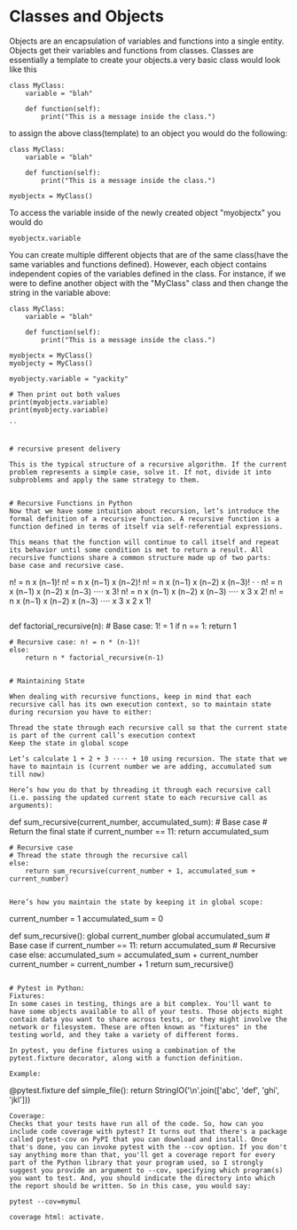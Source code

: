 # Classes and Objects

Objects are an encapsulation of variables and functions into a single entity. Objects get their variables and functions from classes. Classes are essentially a template to create your objects.a very basic class would look like this

```
class MyClass:
    variable = "blah"

    def function(self):
        print("This is a message inside the class.")

```

to assign the above class(template) to an object you would do the following:

```
class MyClass:
    variable = "blah"

    def function(self):
        print("This is a message inside the class.")

myobjectx = MyClass()

```

To access the variable inside of the newly created object "myobjectx" you would do 

```
myobjectx.variable

```

You can create multiple different objects that are of the same class(have the same variables and functions defined). However, each object contains independent copies of the variables defined in the class. For instance, if we were to define another object with the "MyClass" class and then change the string in the variable above:


```
class MyClass:
    variable = "blah"

    def function(self):
        print("This is a message inside the class.")

myobjectx = MyClass()
myobjecty = MyClass()

myobjecty.variable = "yackity"

# Then print out both values
print(myobjectx.variable)
print(myobjecty.variable)

``


# recursive present delivery

This is the typical structure of a recursive algorithm. If the current problem represents a simple case, solve it. If not, divide it into subproblems and apply the same strategy to them.


# Recursive Functions in Python
Now that we have some intuition about recursion, let’s introduce the formal definition of a recursive function. A recursive function is a function defined in terms of itself via self-referential expressions.

This means that the function will continue to call itself and repeat its behavior until some condition is met to return a result. All recursive functions share a common structure made up of two parts: base case and recursive case.

```
n! = n x (n−1)! 
n! = n x (n−1) x (n−2)!
n! = n x (n−1) x (n−2) x (n−3)!
⋅
⋅
n! = n x (n−1) x (n−2) x (n−3) ⋅⋅⋅⋅ x 3!
n! = n x (n−1) x (n−2) x (n−3) ⋅⋅⋅⋅ x 3 x 2!
n! = n x (n−1) x (n−2) x (n−3) ⋅⋅⋅⋅ x 3 x 2 x 1!

```
```
def factorial_recursive(n):
    # Base case: 1! = 1
    if n == 1:
        return 1

    # Recursive case: n! = n * (n-1)!
    else:
        return n * factorial_recursive(n-1)


```

# Maintaining State

When dealing with recursive functions, keep in mind that each recursive call has its own execution context, so to maintain state during recursion you have to either:

Thread the state through each recursive call so that the current state is part of the current call’s execution context
Keep the state in global scope

Let’s calculate 1 + 2 + 3 ⋅⋅⋅⋅ + 10 using recursion. The state that we have to maintain is (current number we are adding, accumulated sum till now)

Here’s how you do that by threading it through each recursive call (i.e. passing the updated current state to each recursive call as arguments):

```
def sum_recursive(current_number, accumulated_sum):
    # Base case
    # Return the final state
    if current_number == 11:
        return accumulated_sum

    # Recursive case
    # Thread the state through the recursive call
    else:
        return sum_recursive(current_number + 1, accumulated_sum + current_number)

```

Here’s how you maintain the state by keeping it in global scope:
```

current_number = 1
accumulated_sum = 0


def sum_recursive():
    global current_number
    global accumulated_sum
    # Base case
    if current_number == 11:
        return accumulated_sum
    # Recursive case
    else:
        accumulated_sum = accumulated_sum + current_number
        current_number = current_number + 1
        return sum_recursive()
```

# Pytest in Python:
Fixtures:
In some cases in testing, things are a bit complex. You'll want to have some objects available to all of your tests. Those objects might contain data you want to share across tests, or they might involve the network or filesystem. These are often known as "fixtures" in the testing world, and they take a variety of different forms.

In pytest, you define fixtures using a combination of the pytest.fixture decorator, along with a function definition.

Example:
```
@pytest.fixture
def simple_file():
   return StringIO('\n'.join(['abc', 'def', 'ghi', 'jkl']))

```   
Coverage:
Checks that your tests have run all of the code. So, how can you include code coverage with pytest? It turns out that there's a package called pytest-cov on PyPI that you can download and install. Once that's done, you can invoke pytest with the --cov option. If you don't say anything more than that, you'll get a coverage report for every part of the Python library that your program used, so I strongly suggest you provide an argument to --cov, specifying which program(s) you want to test. And, you should indicate the directory into which the report should be written. So in this case, you would say:

pytest --cov=mymul

coverage html: activate.